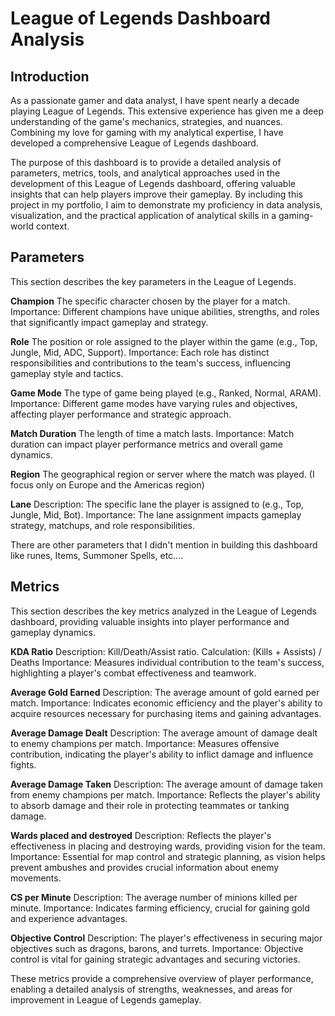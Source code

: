 # League of Legends Dashboard Analysis

## Introduction

As a passionate gamer and data analyst, I have spent nearly a decade playing League of Legends. This extensive experience has given me a deep understanding of the game's mechanics, strategies, and nuances. Combining my love for gaming with my analytical expertise, I have developed a comprehensive League of Legends dashboard. 

The purpose of this dashboard is to provide a detailed analysis of parameters, metrics, tools, and analytical approaches used in the development of this League of Legends dashboard, offering valuable insights that can help players improve their gameplay. By including this project in my portfolio, I aim to demonstrate my proficiency in data analysis, visualization, and the practical application of analytical skills in a gaming-world context.

## Parameters
This section describes the key parameters in the League of Legends.

**Champion**
The specific character chosen by the player for a match.
Importance: Different champions have unique abilities, strengths, and roles that significantly impact gameplay and strategy.

**Role**
The position or role assigned to the player within the game (e.g., Top, Jungle, Mid, ADC, Support).
Importance: Each role has distinct responsibilities and contributions to the team's success, influencing gameplay style and tactics.

**Game Mode**
The type of game being played (e.g., Ranked, Normal, ARAM).
Importance: Different game modes have varying rules and objectives, affecting player performance and strategic approach.

**Match Duration**
The length of time a match lasts.
Importance: Match duration can impact player performance metrics and overall game dynamics.

**Region**
The geographical region or server where the match was played. (I focus only on Europe and the Americas region)

**Lane**
Description: The specific lane the player is assigned to (e.g., Top, Jungle, Mid, Bot).
Importance: The lane assignment impacts gameplay strategy, matchups, and role responsibilities.

There are other parameters that I didn't mention in building this dashboard like runes, Items, Summoner Spells, etc....

## Metrics
This section describes the key metrics analyzed in the League of Legends dashboard, providing valuable insights into player performance and gameplay dynamics.

**KDA Ratio**
Description: Kill/Death/Assist ratio.
Calculation: (Kills + Assists) / Deaths
Importance: Measures individual contribution to the team's success, highlighting a player's combat effectiveness and teamwork.

**Average Gold Earned**
Description: The average amount of gold earned per match.
Importance: Indicates economic efficiency and the player's ability to acquire resources necessary for purchasing items and gaining advantages.

**Average Damage Dealt**
Description: The average amount of damage dealt to enemy champions per match.
Importance: Measures offensive contribution, indicating the player's ability to inflict damage and influence fights.

**Average Damage Taken**
Description: The average amount of damage taken from enemy champions per match.
Importance: Reflects the player's ability to absorb damage and their role in protecting teammates or tanking damage.

**Wards placed and destroyed**
Description: Reflects the player's effectiveness in placing and destroying wards, providing vision for the team.
Importance: Essential for map control and strategic planning, as vision helps prevent ambushes and provides crucial information about enemy movements.

**CS per Minute**
Description: The average number of minions killed per minute.
Importance: Indicates farming efficiency, crucial for gaining gold and experience advantages.

**Objective Control**
Description: The player's effectiveness in securing major objectives such as dragons, barons, and turrets.
Importance: Objective control is vital for gaining strategic advantages and securing victories.

These metrics provide a comprehensive overview of player performance, enabling a detailed analysis of strengths, weaknesses, and areas for improvement in League of Legends gameplay.
